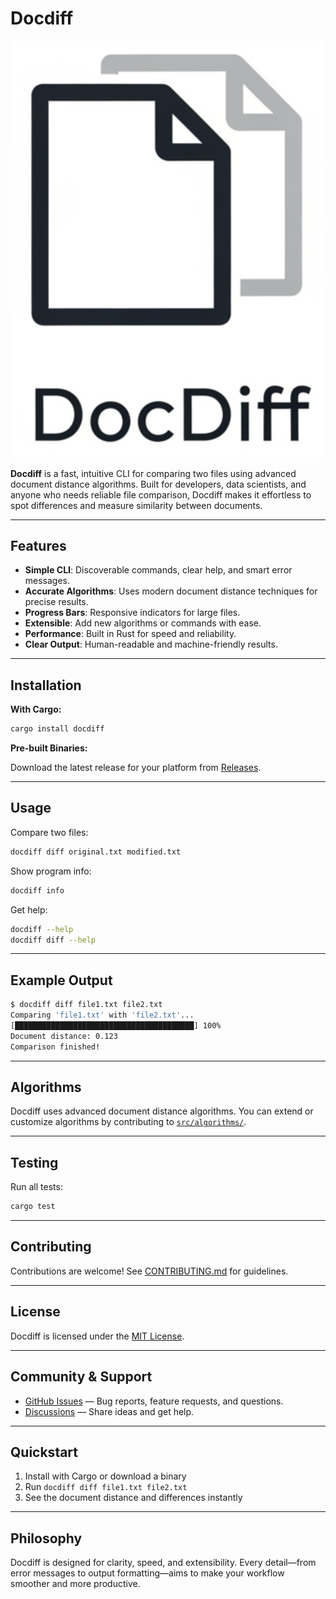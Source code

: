 

# Docdiff

<div align="center">
  <img src="./docs/assets/docdiff.png" alt="Docdiff Brand" width="500px" />
</div>

**Docdiff** is a fast, intuitive CLI for comparing two files using advanced document distance algorithms. Built for developers, data scientists, and anyone who needs reliable file comparison, Docdiff makes it effortless to spot differences and measure similarity between documents.

---

## Features

- **Simple CLI**: Discoverable commands, clear help, and smart error messages.
- **Accurate Algorithms**: Uses modern document distance techniques for precise results.
- **Progress Bars**: Responsive indicators for large files.
- **Extensible**: Add new algorithms or commands with ease.
- **Performance**: Built in Rust for speed and reliability.
- **Clear Output**: Human-readable and machine-friendly results.

---


## Installation

**With Cargo:**

```sh
cargo install docdiff
```

**Pre-built Binaries:**

Download the latest release for your platform from [Releases](https://github.com/yourusername/docdiff/releases).

---

## Usage

Compare two files:

```sh
docdiff diff original.txt modified.txt
```

Show program info:

```sh
docdiff info
```

Get help:

```sh
docdiff --help
docdiff diff --help
```

---

## Example Output

```sh
$ docdiff diff file1.txt file2.txt
Comparing 'file1.txt' with 'file2.txt'...
[████████████████████████████████████████] 100%
Document distance: 0.123
Comparison finished!
```

---

## Algorithms

Docdiff uses advanced document distance algorithms. You can extend or customize algorithms by contributing to [`src/algorithms/`](src/algorithms/).

---

## Testing

Run all tests:

```sh
cargo test
```

---


## Contributing

Contributions are welcome! See [CONTRIBUTING.md](CONTRIBUTING.md) for guidelines.

---

## License

Docdiff is licensed under the [MIT License](LICENSE).

---


## Community & Support

- [GitHub Issues](https://github.com/yourusername/docdiff/issues) — Bug reports, feature requests, and questions.
- [Discussions](https://github.com/yourusername/docdiff/discussions) — Share ideas and get help.

---

## Quickstart

1. Install with Cargo or download a binary
2. Run `docdiff diff file1.txt file2.txt`
3. See the document distance and differences instantly

---

## Philosophy

Docdiff is designed for clarity, speed, and extensibility. Every detail—from error messages to output formatting—aims to make your workflow smoother and more productive.
